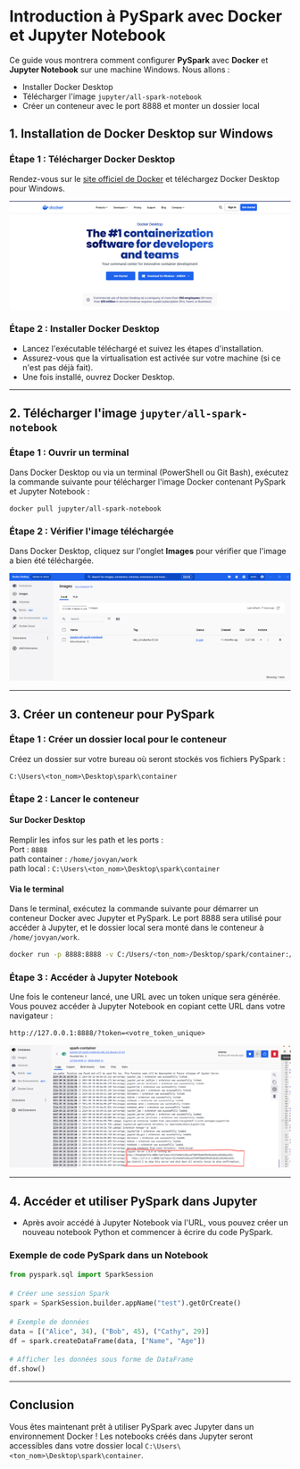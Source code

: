 # Introduction à PySpark avec Docker et Jupyter Notebook

Ce guide vous montrera comment configurer **PySpark** avec **Docker** et **Jupyter Notebook** sur une machine Windows. Nous allons :
- Installer Docker Desktop
- Télécharger l'image `jupyter/all-spark-notebook`
- Créer un conteneur avec le port 8888 et monter un dossier local

## 1. Installation de Docker Desktop sur Windows

### Étape 1 : Télécharger Docker Desktop
Rendez-vous sur le [site officiel de Docker](https://www.docker.com/products/docker-desktop) et téléchargez Docker Desktop pour Windows.

![Docker Desktop Download](./src/docker1.PNG)

### Étape 2 : Installer Docker Desktop
- Lancez l'exécutable téléchargé et suivez les étapes d'installation.
- Assurez-vous que la virtualisation est activée sur votre machine (si ce n'est pas déjà fait).
- Une fois installé, ouvrez Docker Desktop.

---

## 2. Télécharger l'image `jupyter/all-spark-notebook`

### Étape 1 : Ouvrir un terminal
Dans Docker Desktop ou via un terminal (PowerShell ou Git Bash), exécutez la commande suivante pour télécharger l'image Docker contenant PySpark et Jupyter Notebook :

```bash
docker pull jupyter/all-spark-notebook
```

### Étape 2 : Vérifier l'image téléchargée
Dans Docker Desktop, cliquez sur l'onglet **Images** pour vérifier que l'image a bien été téléchargée.

![Docker Image Verification](./src/docker2.PNG)

---

## 3. Créer un conteneur pour PySpark

### Étape 1 : Créer un dossier local pour le conteneur
Créez un dossier sur votre bureau où seront stockés vos fichiers PySpark :

```
C:\Users\<ton_nom>\Desktop\spark\container
```

### Étape 2 : Lancer le conteneur
#### Sur Docker Desktop
Remplir les infos sur les path et les ports : <br>
Port : `8888` <br>
path container : `/home/jovyan/work`<br>
path local : `C:\Users\<ton_nom>\Desktop\spark\container`<br>

#### Via le terminal
Dans le terminal, exécutez la commande suivante pour démarrer un conteneur Docker avec Jupyter et PySpark. Le port 8888 sera utilisé pour accéder à Jupyter, et le dossier local sera monté dans le conteneur à `/home/jovyan/work`.

```bash
docker run -p 8888:8888 -v C:/Users/<ton_nom>/Desktop/spark/container:/home/jovyan/work jupyter/all-spark-notebook
```

### Étape 3 : Accéder à Jupyter Notebook
Une fois le conteneur lancé, une URL avec un token unique sera générée. Vous pouvez accéder à Jupyter Notebook en copiant cette URL dans votre navigateur :

```
http://127.0.0.1:8888/?token=<votre_token_unique>
```

![Jupyter Notebook Token](./src/docker3.PNG)

---

## 4. Accéder et utiliser PySpark dans Jupyter

- Après avoir accédé à Jupyter Notebook via l'URL, vous pouvez créer un nouveau notebook Python et commencer à écrire du code PySpark.

### Exemple de code PySpark dans un Notebook

```python
from pyspark.sql import SparkSession

# Créer une session Spark
spark = SparkSession.builder.appName("test").getOrCreate()

# Exemple de données
data = [("Alice", 34), ("Bob", 45), ("Cathy", 29)]
df = spark.createDataFrame(data, ["Name", "Age"])

# Afficher les données sous forme de DataFrame
df.show()
```

---


## Conclusion

Vous êtes maintenant prêt à utiliser PySpark avec Jupyter dans un environnement Docker ! Les notebooks créés dans Jupyter seront accessibles dans votre dossier local `C:\Users\<ton_nom>\Desktop\spark\container`.
